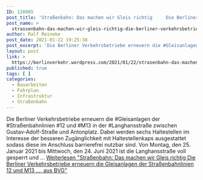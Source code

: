 ```yaml
---
ID: 128085
post_title: 'Straßenbahn: Das machen wir Gleis richtig     Die Berliner Verkehrsbetriebe erneuern die Gleisanlagen der Straßenbahnlinien 12 und M13 …, aus BVG'
post_name: >
  strassenbahn-das-machen-wir-gleis-richtig-die-berliner-verkehrsbetriebe-erneuern-die-gleisanlagen-der-strassenbahnlinien-12-und-m13-aus-bvg
author: Ralf Reineke
post_date: 2021-01-22 19:25:38
post_excerpt: 'Die Berliner Verkehrsbetriebe erneuern die #Gleisanlagen der #Straßenbahnlinien #12 und #M13 in der #Langhansstraße zwischen Gustav-Adolf-Straße und Antonplatz. Dabei werden sechs Haltestellen im Interesse der besseren Zugänglichkeit mit Haltestellenkaps ausgestattet sodass diese im Anschluss barrierefrei nutzbar sind. Von Montag, den 25. Januar 2021 bis Mittwoch, den 24. Juni 2021 ist die Langhansstraße voll gesperrt und … <a href="https://berlinverkehr.wordpress.com/2021/01/22/strasenbahn-das-machen-wir-gleis-richtig-die-berliner-verkehrsbetriebe-erneuern-die-gleisanlagen-der-strasenbahnlinien-12-und-m13-aus-bvg/" class="more-link">Weiterlesen<span class="screen-reader-text"> "Straßenbahn: Das machen wir Gleis richtig     Die Berliner Verkehrsbetriebe erneuern die Gleisanlagen der Straßenbahnlinien 12 und M13 …, aus BVG"</span></a>'
layout: post
link: >
  https://berlinverkehr.wordpress.com/2021/01/22/strasenbahn-das-machen-wir-gleis-richtig-die-berliner-verkehrsbetriebe-erneuern-die-gleisanlagen-der-strasenbahnlinien-12-und-m13-aus-bvg/
published: true
tags: [ ]
categories:
  - Bauarbeiten
  - Fahrplan
  - Infrastruktur
  - Straßenbahn
---
```

Die Berliner Verkehrsbetriebe erneuern die #Gleisanlagen der #Straßenbahnlinien #12 und #M13 in der #Langhansstraße zwischen Gustav-Adolf-Straße und Antonplatz. Dabei werden sechs Haltestellen im Interesse der besseren Zugänglichkeit mit Haltestellenkaps ausgestattet sodass diese im Anschluss barrierefrei nutzbar sind. Von Montag, den 25. Januar 2021 bis Mittwoch, den 24. Juni 2021 ist die Langhansstraße voll gesperrt und &#8230; <a href="https://berlinverkehr.wordpress.com/2021/01/22/strasenbahn-das-machen-wir-gleis-richtig-die-berliner-verkehrsbetriebe-erneuern-die-gleisanlagen-der-strasenbahnlinien-12-und-m13-aus-bvg/" class="more-link">Weiterlesen<span class="screen-reader-text"> "Straßenbahn: Das machen wir Gleis richtig     Die Berliner Verkehrsbetriebe erneuern die Gleisanlagen der Straßenbahnlinien 12 und M13 &#8230;, aus&#160;BVG"</span></a>